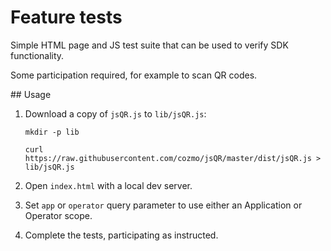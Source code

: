 # Feature tests

Simple HTML page and JS test suite that can be used to verify SDK functionality.

Some participation required, for example to scan QR codes.


## Usage

1. Download a copy of `jsQR.js` to `lib/jsQR.js`:
   ```
   mkdir -p lib

   curl https://raw.githubusercontent.com/cozmo/jsQR/master/dist/jsQR.js > lib/jsQR.js
   ```

1. Open `index.html` with a local dev server.
2. Set `app` or `operator` query parameter to use either an Application or
   Operator scope.
3. Complete the tests, participating as instructed.
